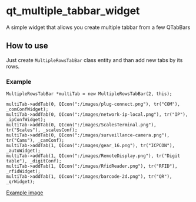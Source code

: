 # qt_multiple_tabbar_widget
A simple widget that allows you create multiple tabbar from a few QTabBars

## How to use

Just create `MultipleRowsTabBar` class entity and than add new tabs by its rows.

### Example

```
MultipleRowsTabBar *multiTab = new MultipleRowsTabBar(2, this);

multiTab->addTab(0, QIcon(":/images/plug-connect.png"), tr("COM"), _comConfWidget);
multiTab->addTab(0, QIcon(":/images/network-ip-local.png"), tr("IP"), _ipConfWidget);
multiTab->addTab(0, QIcon(":/images/ScalesTerminal.png"), tr("Scales"), _scalesConf);
multiTab->addTab(0, QIcon(":/images/surveillance-camera.png"), tr("Cams"), _camConf);
multiTab->addTab(1, QIcon(":/images/gear_16.png"), tr("ICPCON"), _autoWidget);
multiTab->addTab(1, QIcon(":/images/RemoteDisplay.png"), tr("Digit table"), _digitConf);
multiTab->addTab(1, QIcon(":/images/RfidReader.png"), tr("RFID"), _rfidWidget);
multiTab->addTab(1, QIcon(":/images/barcode-2d.png"), tr("QR"), _qrWidget);
```

[Example image](https://sun9-27.userapi.com/c205628/v205628501/1be05/4l_7HmN4VVE.jpg)
